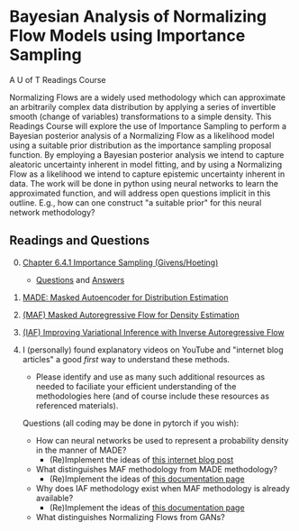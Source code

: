 # Bayesian Analysis of Normalizing Flow Models using Importance Sampling
A U of T Readings Course

Normalizing Flows are a widely used methodology which can approximate an arbitrarily complex data distribution by applying a series of invertible smooth (change of variables) transformations to a simple density. This Readings Course will explore the use of Importance Sampling to perform a Bayesian posterior analysis of a Normalizing Flow as a likelihood model using a suitable prior distribution as the importance sampling proposal function. By employing a Bayesian posterior analysis we intend to capture aleatoric uncertainty inherent in model fitting, and by using a Normalizing Flow as a likelihood we intend to capture epistemic uncertainty inherent in data. The work will be done in python using neural networks to learn the approximated function, and will address open questions implicit in this outline. E.g., how can one construct "a suitable prior" for this neural network methodology?

## Readings and Questions

0. [Chapter 6.4.1 Importance Sampling (Givens/Hoeting)](https://librarysearch.library.utoronto.ca/permalink/01UTORONTO_INST/14bjeso/alma991106781097906196)
   - [Questions](BayesImportanceSampling.ipynb) and [Answers](Importance_Sampling.pdf)
1. [MADE: Masked Autoencoder for Distribution Estimation](https://arxiv.org/abs/1502.03509)
2. [(MAF) Masked Autoregressive Flow for Density Estimation](https://arxiv.org/abs/1705.07057)
3. [(IAF) Improving Variational Inference with Inverse Autoregressive Flow](https://arxiv.org/abs/1606.04934)
4. I (personally) found explanatory videos on YouTube and "internet blog articles" a good *first* way to understand these methods.
   - Please identify and use as many such additional resources as needed to faciliate your efficient understanding of the methodologies here (and of course include these resources as referenced materials).

   Questions (all coding may be done in pytorch if you wish):
   - How can neural networks be used to represent a probability density in the manner of MADE?
     - (Re)Implement the ideas of [this internet blog post](https://blog.tensorflow.org/2019/03/regression-with-probabilistic-layers-in.html) 
   - What distinguishes MAF methodology from MADE methodology?
     - (Re)Implement the ideas of [this documentation page](https://www.tensorflow.org/probability/api_docs/python/tfp/bijectors/AutoregressiveNetwork)
   - Why does IAF methodology exist when MAF methodology is already available?
     - (Re)Implement the ideas of [this documentation page](https://www.tensorflow.org/probability/api_docs/python/tfp/bijectors/MaskedAutoregressiveFlow)
   - What distinguishes Normalizing Flows from GANs?
